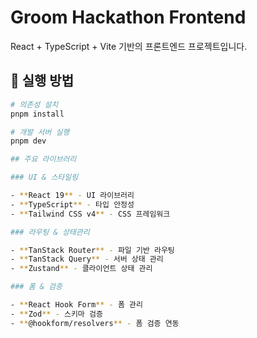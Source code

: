 # Groom Hackathon Frontend

React + TypeScript + Vite 기반의 프론트엔드 프로젝트입니다.

## 🚀 실행 방법

```bash
# 의존성 설치
pnpm install

# 개발 서버 실행
pnpm dev

## 주요 라이브러리

### UI & 스타일링

- **React 19** - UI 라이브러리
- **TypeScript** - 타입 안정성
- **Tailwind CSS v4** - CSS 프레임워크

### 라우팅 & 상태관리

- **TanStack Router** - 파일 기반 라우팅
- **TanStack Query** - 서버 상태 관리
- **Zustand** - 클라이언트 상태 관리

### 폼 & 검증

- **React Hook Form** - 폼 관리
- **Zod** - 스키마 검증
- **@hookform/resolvers** - 폼 검증 연동
```
